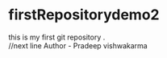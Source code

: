 # firstRepositorydemo2
this is my first  git repository .
<br> //next line
Author - Pradeep vishwakarma
